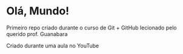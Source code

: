 # Olá, Mundo!
 Primeiro repo criado durante o curso de Git + GitHub lecionado pelo querido prof. Guanabara
 
 Criado durante uma aula no YouTube
